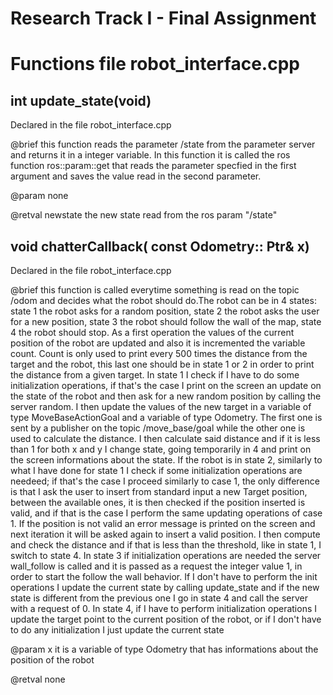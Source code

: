# Research Track I - Final Assignment

# Functions file robot_interface.cpp

## int update_state(void)

Declared in the file robot_interface.cpp

@brief this function reads the parameter /state from the parameter server and returns it in a integer variable. In this function it is called the ros function ros::param::get that reads the parameter specfied in the first argument and saves the value read in the second parameter.

@param none

@retval newstate the new state read from the ros param "/state"

## void chatterCallback( const Odometry:: Ptr& x)

Declared in the file robot_interface.cpp

 @brief this function is called everytime something is read on the topic /odom and decides what the robot should do.The robot can be in 4 states: state 1 the robot asks for a random position, state 2 the robot asks the user for a new position, state 3 the robot should follow the wall of the map, state 4 the robot should stop. As a first operation the values of the current position of the robot are updated and also it is incremented the variable count. Count is only used to print every 500 times the distance from the target and the robot, this last one should be in state 1 or 2 in order to print the distance from a given target.
In state 1 I check if I have to do some initialization operations, if that's the case I print on the screen an update on the state of the robot and then ask for a new random position by calling the server random. I then update the values of the new target in a variable of type MoveBaseActionGoal and a variable of type Odometry. The first one is sent by a publisher on the topic /move_base/goal while the other one is used to calculate the distance. I then calculate said distance and if it is less than 1 for both x and y I change state, going temporarily in 4 and print on the screen informations about the state. If the robot is in state 2, similarly to what I have done for state 1 I check if some initialization operations are needeed; if that's the case I proceed similarly to case 1, the only difference is that I ask the user to insert from standard input a new Target position, between the available ones, it is then checked if the position inserted is valid, and if that is the case I perform the same updating operations of case 1. If the position is not valid an error message is printed on the screen and next iteration it will be asked again to insert a valid position. I then compute and check the distance and if that is less than the threshold, like in state 1, I switch to state 4. 
In state 3 if initialization operations are needed the server wall_follow is called and it is passed as a request the integer value 1, in order to start the follow the wall behavior. If I don't have to perform the init operations I update the current state by calling update_state and if the new state is different from the previous one I go in state 4 and call the server with a request of 0. 
In state 4, if I have to perform initialization operations I update the target point to the current position of the robot, or if I don't have to do any initialization I just update the current state

 @param x it is a variable of type Odometry that has informations about the position of the robot 

 @retval none




